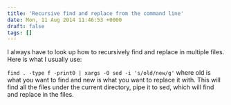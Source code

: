 ```yaml
---
title: 'Recursive find and replace from the command line'
date: Mon, 11 Aug 2014 11:46:53 +0000
draft: false
tags: []
---
```


I always have to look up how to recursively find and replace in multiple files. Here is what I usually use:

`find . -type f -print0 | xargs -0 sed -i 's/old/new/g'` where old is what you want to find and new is what you want to replace it with. This will find all the files under the current directory, pipe it to sed, which will find and replace in the files.